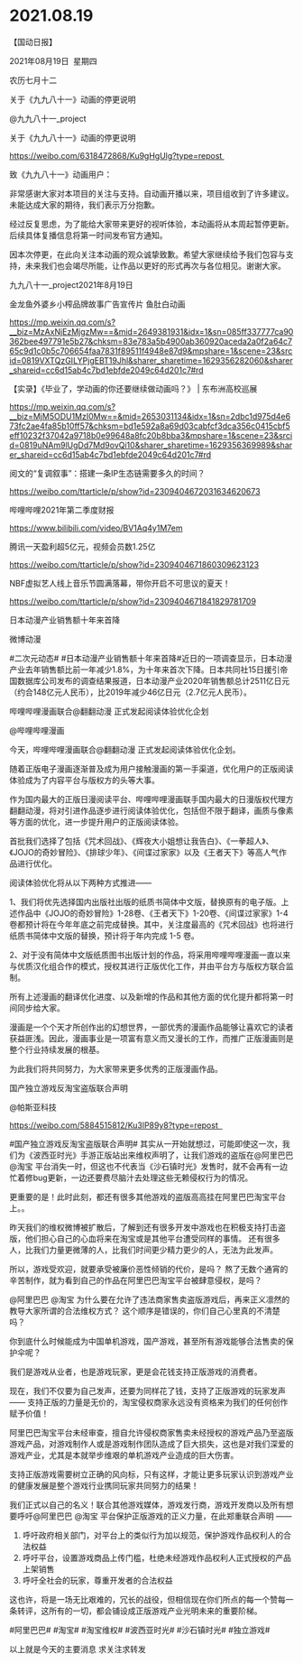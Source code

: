 ﻿#  2021.08.19
【国动日报】

2021年08月19日  星期四


农历七月十二


关于《九九八十一》动画的停更说明

@九九八十一_project    


关于《九九八十一》动画的停更说明

https://weibo.com/6318472868/Ku9gHgUlg?type=repost                          


致《九九八十一》动画用户：

非常感谢大家对本项目的关注与支持。自动画开播以来，项目组收到了许多建议。未能达成大家的期待，我们表示万分抱歉。

经过反复思虑，为了能给大家带来更好的视听体验，本动画将从本周起暂停更新。后续具体复播信息将第一时间发布官方通知。

因本次停更，在此向关注本动画的观众诚挚致歉。希望大家继续给予我们包容与支持，未来我们也会竭尽所能，让作品以更好的形式再次与各位相见。谢谢大家。

九九八十一_project2021年8月19日        













金龙鱼外婆乡小榨品牌故事广告宣传片
鱼肚白动画

https://mp.weixin.qq.com/s?__biz=MzAxNjEzMjgzMw==&mid=2649381931&idx=1&sn=085ff337777ca90362bee497791e5b27&chksm=83e783a5b4900ab360920aceda2a0f2a64c765c9d1c0b5c706654faa7831f89511f4948e87d9&mpshare=1&scene=23&srcid=0819VXTQzGILYPjgEBT19Jhl&sharer_sharetime=1629356282060&sharer_shareid=cc6d15ab4c7bd1ebfde2049c64d201c7#rd



【实录】《毕业了，学动画的你还要继续做动画吗？》 | 东布洲高校巡展

https://mp.weixin.qq.com/s?__biz=MjM5ODU1MzI0Mw==&mid=2653031134&idx=1&sn=2dbc1d975d4e673fc2ae4fa85b10ff57&chksm=bd1e592a8a69d03cabfcf3dca356c0415cbf5eff10232f37042a9718b0e99648a8fc20b8bba3&mpshare=1&scene=23&srcid=0819uNAm9lUgDd7Md9ovQi10&sharer_sharetime=1629356369989&sharer_shareid=cc6d15ab4c7bd1ebfde2049c64d201c7#rd


阅文的“复调叙事”：搭建一条IP生态链需要多久的时间？

https://weibo.com/ttarticle/p/show?id=2309404672031634620673


哔哩哔哩2021年第二季度财报

https://www.bilibili.com/video/BV1Aq4y1M7em

腾讯一天盈利超5亿元，视频会员数1.25亿

https://weibo.com/ttarticle/p/show?id=2309404671860309623123


NBF虚拟艺人线上音乐节圆满落幕，带你开启不可思议的夏天！

https://weibo.com/ttarticle/p/show?id=2309404671841829781709

日本动漫产业销售额十年来首降

微博动漫                 


#二次元动态# #日本动漫产业销售额十年来首降#近日的一项调查显示，日本动漫产业去年销售额比前一年减少1.8%，为十年来首次下降。日本共同社15日援引帝国数据库公司发布的调查结果报道，日本动漫产业2020年销售额总计2511亿日元（约合148亿元人民币），比2019年减少46亿日元（2.7亿元人民币）。




哔哩哔哩漫画联合@翻翻动漫 正式发起阅读体验优化企划


@哔哩哔哩漫画                            

今天，哔哩哔哩漫画联合@翻翻动漫 正式发起阅读体验优化企划。

随着正版电子漫画逐渐普及成为用户接触漫画的第一手渠道，优化用户的正版阅读体验成为了内容平台与版权方的头等大事。

作为国内最大的正版日漫阅读平台、哔哩哔哩漫画联手国内最大的日漫版权代理方翻翻动漫，将对引进作品逐步进行阅读体验优化，包括但不限于翻译，画质与像素等方面的优化，进一步提升用户的正版阅读体验。

首批我们选择了包括《咒术回战》、《辉夜大小姐想让我告白》、《一拳超人》、《JOJO的奇妙冒险》、《排球少年》、《间谍过家家》以及《王者天下》等高人气作品进行优化。

阅读体验优化将从以下两种方式推进——

1、我们将优先选择国内出版社出版的纸质书简体中文版，替换原有的电子版。上述作品中《JOJO的奇妙冒险》1-28卷、《王者天下》1-20卷、《间谍过家家》1-4卷都预计将在今年年底之前完成替换。其中，关注度最高的《咒术回战》也将进行纸质书简体中文版的替换，预计将于年内完成 1-5 卷。

2、对于没有简体中文版纸质图书出版计划的作品，将采用哔哩哔哩漫画一直以来与优质汉化组合作的模式，授权其进行正版优化工作，并由平台方与版权方联合监制。

所有上述漫画的翻译优化进度、以及新增的作品和其他方面的优化提升都将第一时间同步给大家。

漫画是一个个天才所创作出的幻想世界，一部优秀的漫画作品能够让喜欢它的读者获益匪浅。因此，漫画事业是一项富有意义而又漫长的工作，而推广正版漫画则是整个行业持续发展的根基。

为此我们将共同努力，为大家带来更多优秀的正版漫画作品。

国产独立游戏反淘宝盗版联合声明

@帕斯亚科技   


https://weibo.com/5884515812/Ku3lP89y8?type=repost  


#国产独立游戏反淘宝盗版联合声明#
其实从一开始就想过，可能即使这一次，我们为《波西亚时光》手游正版站出来维权声明了，让我们游戏的盗版在@阿里巴巴 @淘宝 平台消失一时，但这也不代表当《沙石镇时光》发售时，就不会再有一边忙着修bug更新，一边还要费尽脑汁去处理这些无赖侵权行为的情况。

更重要的是！此时此刻，都还有很多其他游戏的盗版高高挂在阿里巴巴淘宝平台上。。

昨天我们的维权微博被扩散后，了解到还有很多开发中游戏也在积极支持打击盗版，他们担心自己的心血将来在淘宝或是其他平台遭受同样的事情。
还有很多人，比我们力量更微薄的人，比我们时间更少精力更少的人，无法为此发声。

所以，游戏受欢迎，就要承受被廉价恶性倾销的代价，是吗？
熬了无数个通宵的辛苦制作，就为看到自己的作品在阿里巴巴淘宝平台被肆意侵权，是吗？

@阿里巴巴 @淘宝 为什么要在允许了违法商家售卖盗版游戏后，再来正义凛然的教导大家所谓的合法维权方式？
这个顺序是错误的，你们自己心里真的不清楚吗？

你到底什么时候能成为中国单机游戏，国产游戏，甚至所有游戏能够合法售卖的保护伞呢？

我们是游戏从业者，也是游戏玩家，更是会花钱支持正版游戏的消费者。

现在，我们不仅要为自己发声，还要为同样花了钱，支持了正版游戏的玩家发声 —— 支持正版的力量是无价的，淘宝侵权商家永远没有资格来为我们的任何创作赋予价值！

阿里巴巴淘宝平台未经审查，擅自允许侵权商家售卖未经授权的游戏产品乃至盗版游戏产品，对游戏制作人或是游戏制作团队造成了巨大损失，这也是对我们深爱的游戏产业，尤其是本就举步维艰的单机游戏产业造成的巨大伤害。

支持正版游戏需要树立正确的风向标，只有这样，才能让更多玩家认识到游戏产业的健康发展是整个游戏行业携同玩家共同努力的结果！

我们正式以自己的名义！联合其他游戏媒体，游戏发行商，游戏开发商以及所有想要呼吁@阿里巴巴 @淘宝 平台保护正版游戏的正义力量，在此郑重联合声明 ——

1. 呼吁政府相关部门，对平台上的类似行为加以规范，保护游戏作品权利人的合法权益
2. 呼吁平台，设置游戏商品上传门槛，杜绝未经游戏作品权利人正式授权的产品上架销售
3. 呼吁全社会的玩家，尊重开发者的合法权益

这也许，将是一场无比艰难的，冗长的战役，但相信现在你们所点的每一个赞每一条转评，这所有的一切，都会铺设成正版游戏产业光明未来的重要阶梯。

#阿里巴巴# #淘宝# #淘宝维权# #波西亚时光# #沙石镇时光# #独立游戏#

以上就是今天的主要消息
求关注求转发




























